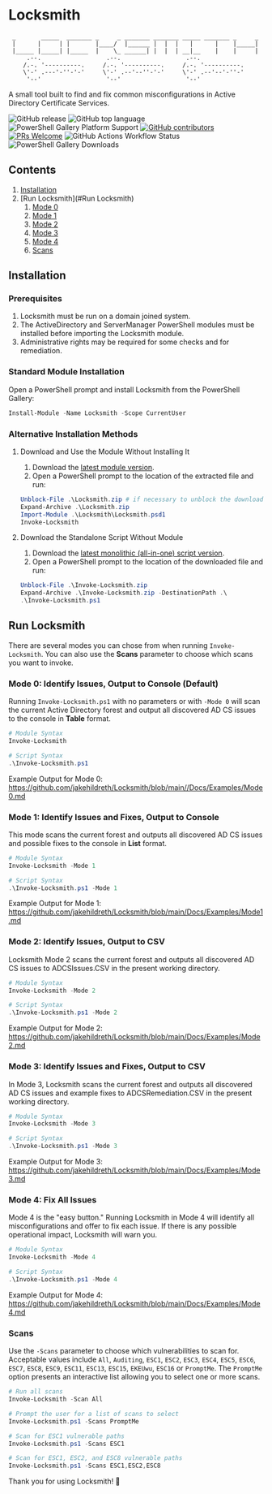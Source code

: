 <!-- markdownlint-disable MD022 -->
<!-- markdownlint-disable MD033 -->
# Locksmith

```text
 _       _____  _______ _     _ _______ _______ _____ _______ _     _
 |      |     | |       |____/  |______ |  |  |   |      |    |_____|
 |_____ |_____| |_____  |    \_ ______| |  |  | __|__    |    |     |
     .--.                  .--.                  .--.
    /.-. '----------.     /.-. '----------.     /.-. '----------.
    \'-' .---'-''-'-'     \'-' .--'--''-'-'     \'-' .--'--'-''-'
     '--'                  '--'                  '--'
```

A small tool built to find and fix common misconfigurations in Active Directory Certificate Services.

<!-- locksmith-badges-start -->
![GitHub release](https://img.shields.io/github/v/release/jakehildreth/locksmith?sort=semver)
![GitHub top language](https://img.shields.io/github/languages/top/jakehildreth/locksmith)
![PowerShell Gallery Platform Support](https://img.shields.io/powershellgallery/p/locksmith)
[![GitHub contributors](https://img.shields.io/github/contributors/jakehildreth/locksmith.svg)](https://github.com/jakehildreth/locksmith/graphs/contributors/)
[![PRs Welcome](https://img.shields.io/badge/PRs-welcome-brightgreen.svg)](http://makeapullrequest.com)
![GitHub Actions Workflow Status](https://img.shields.io/github/actions/workflow/status/jakehildreth/Locksmith/powershell.yml?logo=github&label=PSScriptAnalyzer)
![PowerShell Gallery Downloads](https://img.shields.io/powershellgallery/dt/locksmith?logo=powershell&label=PowerShell%20Gallery%20Downloads&color=blue)
<!-- locksmith-badges-end -->

## Contents

1. [Installation](#Installation)
2. [Run Locksmith](#Run Locksmith)
   1. [Mode 0](#mode-0-identify-issues-output-to-console-default)
   2. [Mode 1](#mode-1-identify-issues-and-fixes-output-to-console)
   3. [Mode 2](#mode-2-identify-issues-output-to-csv)
   4. [Mode 3](#mode-3-identify-issues-and-fixes-output-to-csv)
   5. [Mode 4](#mode-4-fix-all-issues)
   6. [Scans](#scans)

<a name="Installation" id="Installation"></a>
## Installation

### Prerequisites

1. Locksmith must be run on a domain joined system.
2. The ActiveDirectory and ServerManager PowerShell modules must be installed before importing the Locksmith module.
3. Administrative rights may be required for some checks and for remediation.

### Standard Module Installation

Open a PowerShell prompt and install Locksmith from the PowerShell Gallery:

```powershell
Install-Module -Name Locksmith -Scope CurrentUser
```

### Alternative Installation Methods

1. Download and Use the Module Without Installing It
   1. Download the [latest module version](https://github.com/jakehildreth/Locksmith/releases/latest/download/Locksmith.zip).
   2. Open a PowerShell prompt to the location of the extracted file and run:

   ```powershell
   Unblock-File .\Locksmith.zip # if necessary to unblock the download
   Expand-Archive .\Locksmith.zip
   Import-Module .\Locksmith\Locksmith.psd1
   Invoke-Locksmith
   ```

2. Download the Standalone Script Without Module
   1. Download the [latest monolithic (all-in-one) script version](https://github.com/jakehildreth/Locksmith/releases/latest/download/Invoke-Locksmith.zip).
   2. Open a PowerShell prompt to the location of the downloaded file and run:

   ```powershell
   Unblock-File .\Invoke-Locksmith.zip
   Expand-Archive .\Invoke-Locksmith.zip -DestinationPath .\
   .\Invoke-Locksmith.ps1
   ```

<a name="Run Locksmith" id="Run Locksmith"></a>
## Run Locksmith

There are several modes you can chose from when running `Invoke-Locksmith`. You can also use the **Scans** parameter to choose which scans you want to invoke.

<a name="mode-0-identify-issues-output-to-console-default" id="mode-0-identify-issues-output-to-console-default"></a>
### Mode 0: Identify Issues, Output to Console (Default)

Running `Invoke-Locksmith.ps1` with no parameters or with `-Mode 0` will scan the current Active Directory forest and output all discovered AD CS issues to the console in **Table** format.

``` powershell
# Module Syntax
Invoke-Locksmith
```

``` powershell
# Script Syntax
.\Invoke-Locksmith.ps1
```

Example Output for Mode 0: <https://github.com/jakehildreth/Locksmith/blob/main//Docs/Examples/Mode0.md>

<a name="mode-1-identify-issues-and-fixes-output-to-console" id="mode-1-identify-issues-and-fixes-output-to-console"></a>
### Mode 1: Identify Issues and Fixes, Output to Console

This mode scans the current forest and outputs all discovered AD CS issues and possible fixes to the console in **List** format.

``` powershell
# Module Syntax
Invoke-Locksmith -Mode 1
```

``` powershell
# Script Syntax
.\Invoke-Locksmith.ps1 -Mode 1
```

Example Output for Mode 1: <https://github.com/jakehildreth/Locksmith/blob/main/Docs/Examples/Mode1.md>

<a name="mode-2-identify-issues-output-to-csv" id="mode-2-identify-issues-output-to-csv"></a>
### Mode 2: Identify Issues, Output to CSV

Locksmith Mode 2 scans the current forest and outputs all discovered AD CS issues to ADCSIssues.CSV in the present working directory.

``` powershell
# Module Syntax
Invoke-Locksmith -Mode 2
```

``` powershell
# Script Syntax
.\Invoke-Locksmith.ps1 -Mode 2
```

Example Output for Mode 2: <https://github.com/jakehildreth/Locksmith/blob/main/Docs/Examples/Mode2.md>

<a name="mode-3-identify-issues-and-fixes-output-to-csv" id="mode-3-identify-issues-and-fixes-output-to-csv"></a>
### Mode 3: Identify Issues and Fixes, Output to CSV

In Mode 3, Locksmith scans the current forest and outputs all discovered AD CS issues and example fixes to ADCSRemediation.CSV in the present working directory.

``` powershell
# Module Syntax
Invoke-Locksmith -Mode 3
```

``` powershell
# Script Syntax
.\Invoke-Locksmith.ps1 -Mode 3
```

Example Output for Mode 3: <https://github.com/jakehildreth/Locksmith/blob/main/Docs/Examples/Mode3.md>

<a name="mode-4-fix-all-issues" id="mode-4-fix-all-issues"></a>
### Mode 4: Fix All Issues

Mode 4 is the "easy button." Running Locksmith in Mode 4 will identify all misconfigurations and offer to fix each issue. If there is any possible operational impact, Locksmith will warn you.

``` powershell
# Module Syntax
Invoke-Locksmith -Mode 4
```

``` powershell
# Script Syntax
.\Invoke-Locksmith.ps1 -Mode 4
```

Example Output for Mode 4: <https://github.com/jakehildreth/Locksmith/blob/main/Docs/Examples/Mode4.md>

<a name="Scans" id="Scans"></a>
### Scans

Use the `-Scans` parameter to choose which vulnerabilities to scan for. Acceptable values include `All`, `Auditing`, `ESC1`, `ESC2`, `ESC3`, `ESC4`, `ESC5`, `ESC6`, `ESC7`, `ESC8`, `ESC9`, `ESC11`, `ESC13`, `ESC15`, `EKEUwu`, `ESC16` or `PromptMe`. The `PromptMe` option presents an interactive list allowing you to select one or more scans.

``` powershell
# Run all scans
Invoke-Locksmith -Scan All
```

``` powershell
# Prompt the user for a list of scans to select
Invoke-Locksmith.ps1 -Scans PromptMe
```

``` powershell
# Scan for ESC1 vulnerable paths
Invoke-Locksmith.ps1 -Scans ESC1
```

``` powershell
# Scan for ESC1, ESC2, and ESC8 vulnerable paths
Invoke-Locksmith.ps1 -Scans ESC1,ESC2,ESC8
```

Thank you for using Locksmith! 💜
